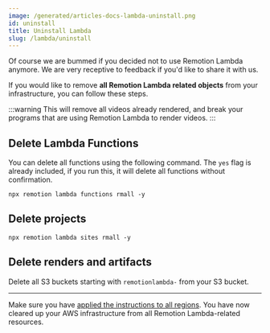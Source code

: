 ```yaml
---
image: /generated/articles-docs-lambda-uninstall.png
id: uninstall
title: Uninstall Lambda
slug: /lambda/uninstall
---
```


Of course we are bummed if you decided not to use Remotion Lambda anymore. We are very receptive to feedback if you'd like to share it with us.

If you would like to remove **all Remotion Lambda related objects** from your infrastructure, you can follow these steps.

:::warning
This will remove all videos already rendered, and break your programs that are using Remotion Lambda to render videos.
:::

## Delete Lambda Functions

You can delete all functions using the following command. The `yes` flag is already included, if you run this, it will delete all functions without confirmation.

```
npx remotion lambda functions rmall -y
```

## Delete projects

```
npx remotion lambda sites rmall -y
```

## Delete renders and artifacts

Delete all S3 buckets starting with `remotionlambda-` from your S3 bucket.

---

Make sure you have [applied the instructions to all regions](/docs/lambda/region-selection). You have now cleared up your AWS infrastructure from all Remotion Lambda-related resources.
